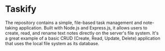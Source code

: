 # Taskify
The repository contains a simple, file-based task management and note-taking application. Built with Node.js and Express.js, it allows users to create, read, and rename text notes directly on the server's file system. It's a great example of a basic CRUD (Create, Read, Update, Delete) application that uses the local file system as its database.
